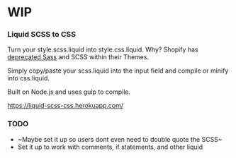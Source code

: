 # WIP
### Liquid SCSS to CSS
Turn your style.scss.liquid into style.css.liquid. Why? Shopify has <a href="https://www.shopify.com.au/partners/blog/deprecating-sass" target="_blank">deprecated Sass</a> and SCSS within their Themes.

Simply copy/paste your scss.liquid into the input field and compile or minify into css.liquid. 

Built on Node.js and uses gulp to compile.

https://liquid-scss-css.herokuapp.com/
      
### TODO
- ~Maybe set it up so users dont even need to double quote the SCSS~
- Set it up to work with comments, if statements, and other liquid